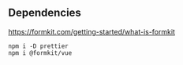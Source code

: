 ## Dependencies

https://formkit.com/getting-started/what-is-formkit

```shell
npm i -D prettier
npm i @formkit/vue
```
